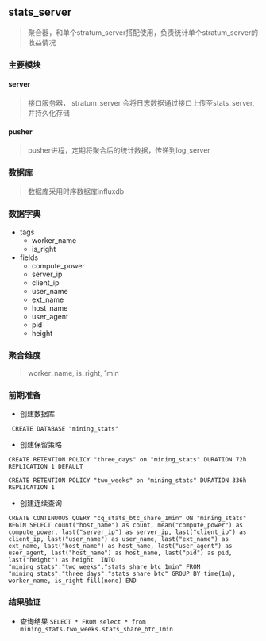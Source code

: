 ## stats_server
> 聚合器，和单个stratum_server搭配使用，负责统计单个stratum_server的收益情况


### 主要模块

#### server
> 接口服务器， stratum_server 会将日志数据通过接口上传至stats_server, 并持久化存储

#### pusher 
> pusher进程，定期将聚合后的统计数据，传递到log_server


### 数据库
> 数据库采用时序数据库influxdb

### 数据字典
- tags
    - worker_name
    - is_right
- fields
    - compute_power
    - server_ip
    - client_ip
    - user_name
    - ext_name
    - host_name
    - user_agent
    - pid 
    - height 

### 聚合维度
> worker_name, is_right, 1min 


### 前期准备
- 创建数据库

` CREATE DATABASE "mining_stats"`

- 创建保留策略

`CREATE RETENTION POLICY "three_days" on "mining_stats" DURATION 72h  REPLICATION 1 DEFAULT`

`CREATE RETENTION POLICY "two_weeks" on "mining_stats" DURATION 336h  REPLICATION 1`
- 创建连续查询

`CREATE CONTINUOUS QUERY "cq_stats_btc_share_1min" ON "mining_stats" BEGIN SELECT count("host_name") as count, mean("compute_power") as compute_power, last("server_ip") as server_ip, last("client_ip") as client_ip, last("user_name") as user_name, last("ext_name") as ext_name, last("host_name") as host_name, last("user_agent") as user_agent, last("host_name") as host_name, last("pid") as pid, last("height") as height  INTO "mining_stats"."two_weeks"."stats_share_btc_1min" FROM "mining_stats"."three_days"."stats_share_btc" GROUP BY time(1m), worker_name, is_right fill(none) END`

### 结果验证
- 查询结果
`SELECT * FROM select * from mining_stats.two_weeks.stats_share_btc_1min`